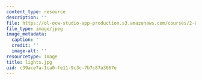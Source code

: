 ```yaml
---
content_type: resource
description: ''
file: https://ol-ocw-studio-app-production.s3.amazonaws.com/courses/2-00b-toy-product-design-spring-2008/c39ace7a1ca0fe119c3c7b7c87a3667e_lights.jpg
file_type: image/jpeg
image_metadata:
  caption: ''
  credit: ''
  image-alt: ''
resourcetype: Image
title: lights.jpg
uid: c39ace7a-1ca0-fe11-9c3c-7b7c87a3667e
---
```

